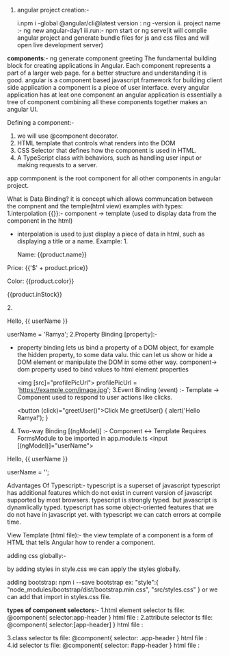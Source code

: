 1. angular project creation:-

   i.npm i -global @angular/cli@latest
   version : ng -version
   ii. project name  :- ng new angular-day1
   iii.run:- npm start or ng serve(it will complie angular project and generate bundle files for js and css files and will open live development server)


**components**:- ng generate component greeting
   The fundamental building block for creating applications in Angular.
   Each component represents a part of a larger web page.
   for a better structure and understanding it is good.
angular is a component based javascript framework for building client side application
a component is a piece of user interface.
every angular application has at leat one component
an angular application is essentially a tree of component
combining all these components together makes an angular UI.

Defining a component:-
1. we will use @component decorator.
2. HTML template that controls what renders into the DOM
3. CSS Selector that defines how the component is used in HTML.
4. A TypeScript class with behaviors, such as handling user input or making requests to a server.

app commponent is the root component for all other components in angular project.

What is Data Binding?
it is concept which allows communcation between the compnent and the temple(html view)
examples with types:
1.interpolation {{}}:- component -> template (used to display data from the component in the html)
* interpolation is used to just display a piece of data in html, such as displaying a title or a name.
Example:
1.<p>Name: {{product.name}}</p>                 <!-- Interpolation -->
<p>Price: {{'$' + product.price}}</p>         <!-- Interpolation with expression -->
<p>Color: {{product.color}}</p>               <!-- Interpolation -->
<p>{{product.inStock}}</p>                    <!-- Interpolation -->
2.<p>Hello, {{ userName }}</p>
  userName = 'Ramya';
2.Property Binding [property]:-

* property binding lets us bind a property of a DOM object, for example the hidden property, to some data valu. thic can let us show or hide a DOM element or manipulate the DOM in some other way.
  component-> dom property
  used to bind values to html element properties

  <img [src]="profilePicUrl">
  profilePicUrl = 'https://example.com/image.jpg';
3.Event Binding (event) :-
 Template -> Component
 used to respond to user actions like clicks.

   <button (click)="greetUser()">Click Me</button>
   greetUser() {
  alert('Hello Ramya!');
}

4. Two-way Binding [(ngModel)] :-
Component <-> Template
Requires FormsModule to be imported in app.module.ts
<input [(ngModel)]="userName">
<p>Hello, {{ userName }}</p>
userName = '';


Advantages Of Typescript:-
typescript is a superset of javascript
typescript has additional features which do not exist in current version of javascript supported by most browsers.
typescript is strongly typed. but javascript is dynamlically typed.
typescript has some object-oriented features that we do not have in javascript yet.
with typescript we can catch errors at compile time.

View Template (html file):-
the view template of a component is a form of HTML that tells Angular how to render a component.

adding css globally:-

by adding styles in style.css we can apply the styles globally.

adding bootstrap:
npm i --save bootstrap
ex:
"style":{
  "node_modules/bootstrap/dist/bootstrap.min.css",
  "src/styles.css"
}
or we can add that import in styles.css file.

**types of component selectors**:-
 1.html element selector
 ts file:
 @component{
  selector:app-header
 }
 html file :
 <app-header></app-header>
 2.attribute selector
ts file:
 @component{
  selector:[app-header]
 }
 html file :
 <div app-header></div>
 3.class selector
 ts file:
 @component{
  selector: .app-header
 }
 html file :
 <div class="app-header"></div>
 4.id selector
 ts file:
 @component{
  selector: #app-header
 }
 html file :
 <div id="app-header"></div>